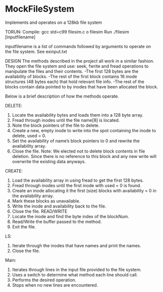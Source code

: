 # MockFileSystem
Implements and operates on a 128kb file system  
  
TORUN:
Compile: gcc ­std=c99 filesim.c ­o filesim Run ./filesim [inputfilename]

inputfilename is a list of commands followed by arguments to operate on the file system. See exinput.txt

DESIGN
The methods described in the project all work in a similar fashion. They open the file system and use: seek, fwrite and fread operations to manipulate the files and their contents.
  -The first 128 bytes are the availability of blocks.
  -The rest of the first block contains 16 inode structures (48 bytes each) that hold
  relevant file info.
  -The rest of the blocks contain data pointed to by inodes that have been allocated
  the block.

Below is a brief description of how the methods operate.

DELETE:
1. Locate the availability bytes and loads them into a 128 byte array.
2. Fread through inodes until the file name[8] is located.
3. Note the block pointers of the file to delete.
4. Create a new, empty inode to write into the spot containing the inode to delete, used = 0.
5. Set the availability of name’s block pointers to 0 and rewrite the availability array.
6. Close the file.
Note: We elected not to delete block contents in file deletion. Since there is no reference to this block and any new write will overwrite the existing data anyways.

CREATE:
1. Load the availability array in using fread to get the first 128 bytes.
2. Fread through inodes until the first inode with used = 0 is found.
3. Create an inode allocating it the first (size) blocks with availability = 0 in the availability
array.
4. Mark these blocks as unavailable.
5. Write the inode and availability back to the file.
6. Close the file.
READ/WRITE
1. Locate the inode and find the byte index of the blockNum.
2. Read/Write the buffer passed to the method.
3. Exit the file.

LS:
1. Iterate through the inodes that have names and print the names.
2. Close the file.

Main:
1. Iterates through lines in the input file provided to the file system.
2. Uses a switch to determine what method each line should call.
3. Performs the desired operation.
4. Stops when no new lines are encountered.
